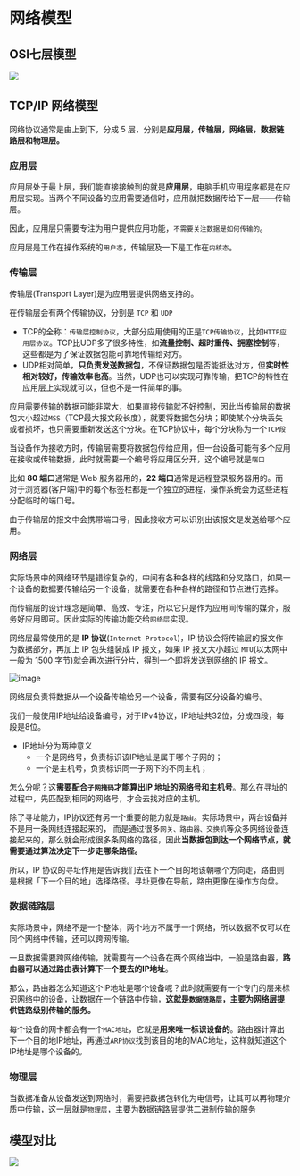 # 网络模型

## OSI七层模型
![](https://cdn.jsdelivr.net/gh/Merlin218/image-storage/picGo/202209202124610.png)


## TCP/IP 网络模型

网络协议通常是由上到下，分成 5 层，分别是**应用层，传输层，网络层，数据链路层和物理层。**

### 应用层

应用层处于最上层，我们能直接接触到的就是**应用层**，电脑手机应用程序都是在应用层实现。当两个不同设备的应用需要通信时，应用就把数据传给下一层——传输层。

因此，应用层只需要专注为用户提供应用功能，`不需要关注数据是如何传输的`。

应用层是工作在操作系统的`用户态`，传输层及一下是工作在`内核态`。

### 传输层

传输层(Transport Layer)是为应用层提供网络支持的。

在传输层会有两个传输协议，分别是 `TCP` 和 `UDP`

- TCP的全称：`传输层控制协议`，大部分应用使用的正是`TCP传输协议`，比如`HTTP应用层协议`。TCP比UDP多了很多特性，如**流量控制、超时重传、拥塞控制**等，这些都是为了保证数据包能可靠地传输给对方。
- UDP相对简单，**只负责发送数据包**，不保证数据包是否能抵达对方，但**实时性相对较好，传输效率也高**。当然，UDP也可以实现可靠传输，把TCP的特性在应用层上实现就可以，但也不是一件简单的事。

应用需要传输的数据可能非常大，如果直接传输就不好控制，因此当传输层的数据包大小超过`MSS`（TCP最大报文段长度），就要将数据包分块；即使某个分块丢失或者损坏，也只需要重新发送这个分块。在TCP协议中，每个分块称为一个`TCP段`

当设备作为接收方时，传输层需要将数据包传给应用，但一台设备可能有多个应用在接收或传输数据，此时就需要一个编号将应用区分开，这个编号就是`端口`

比如 **80 端口**通常是 Web 服务器用的，**22 端口**通常是远程登录服务器用的。而对于浏览器(客户端)中的每个标签栏都是一个独立的进程，操作系统会为这些进程分配临时的端口号。

由于传输层的报文中会携带端口号，因此接收方可以识别出该报文是发送给哪个应用。

### 网络层

实际场景中的网络环节是错综复杂的，中间有各种各样的线路和分叉路口，如果一个设备的数据要传输给另一个设备，就需要在各种各样的路径和节点进行选择。

而传输层的设计理念是简单、高效、专注，所以它只是作为应用间传输的媒介，服务好应用即可。因此实际的传输功能交给`网络层`实现。

网络层最常使用的是 **IP 协议**(`Internet Protocol`)，IP 协议会将传输层的报文作为数据部分，再加上 IP 包头组装成 IP 报文，如果 IP 报文大小超过 `MTU`(以太网中一般为 1500 字节)就会再次进行分片，得到一个即将发送到网络的 IP 报文。

![image](https://cdn.jsdelivr.net/gh/Merlin218/image-storage@master/picX/image.2rs2xp2flglc.jpg)

网络层负责将数据从一个设备传输给另一个设备，需要有区分设备的编号。

我们一般使用IP地址给设备编号，对于IPv4协议，IP地址共32位，分成四段，每段是8位。
- IP地址分为两种意义
	- 一个是网络号，负责标识该IP地址是属于哪个子网的；
	- 一个是主机号，负责标识同一子网下的不同主机；

怎么分呢？这**需要配合`子网掩码`才能算出IP 地址的网络号和主机号**。那么在寻址的过程中，先匹配到相同的网络号，才会去找对应的主机。 

除了寻址能力，IP协议还有另一个重要的能力就是`路由`。实际场景中，两台设备并不是用一条网线连接起来的， 而是通过很多`网关、路由器、交换机`等众多网络设备连接起来的，那么就会形成很多条网络的路径，因此**当数据包到达一个网络节点，就需要通过算法决定下一步走哪条路径。**

所以，IP 协议的寻址作用是告诉我们去往下一个目的地该朝哪个方向走，路由则是根据「下一个目的地」选择路径。寻址更像在导航，路由更像在操作方向盘。

### 数据链路层

实际场景中，网络不是一个整体，两个地方不属于一个网络，所以数据不仅可以在同个网络中传输，还可以跨网传输。

一旦数据需要跨网络传输，就需要有一个设备在两个网络当中，一般是路由器，**路由器可以通过路由表计算下一个要去的IP地址**。

那么，路由器怎么知道这个IP地址是哪个设备呢？此时就需要有一个专门的层来标识网络中的设备，让数据在一个链路中传输，**这就是`数据链路层`，主要为网络层提供链路级别传输的服务。**

每个设备的网卡都会有一个`MAC地址`，它就是**用来唯一标识设备的**。路由器计算出下一个目的地IP地址，再通过`ARP协议`找到该目的地的MAC地址，这样就知道这个IP地址是哪个设备的。

### 物理层

当数据准备从设备发送到网络时，需要把数据包转化为电信号，让其可以再物理介质中传输，这一层就是`物理层`，主要为数据链路层提供二进制传输的服务

## 模型对比

![](https://cdn.jsdelivr.net/gh/Merlin218/image-storage/picGo/202209202126835.png)
